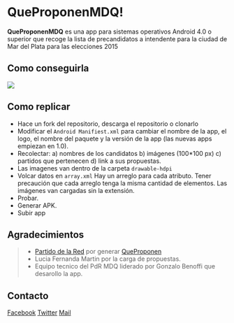 QueProponenMDQ!
===================

**QueProponenMDQ** es una app para sistemas operativos Android 4.0 o superior que recoge la lista de precandidatos a intendente para la ciudad de Mar del Plata para las elecciones 2015

**Como conseguirla**
-------------
[![](https://developer.android.com/images/brand/es-419_generic_rgb_wo_60.png)](https://play.google.com/store/apps/details?id=com.coffeeandcookies.queproponenmdq)

**Como replicar**
-------------

 - Hace un fork del repositorio, descarga el repositorio o clonarlo
 - Modificar el `Android Manifiest.xml` para cambiar el nombre de la app, el logo, el nombre del paquete y la versión de la app (las nuevas apps empiezan en 1.0).
 - Recolectar: a) nombres de los candidatos b) imágenes (100*100 px) c) partidos que pertenecen d) link a sus propuestas.
 - Las imagenes van dentro de la carpeta `drawable-hdpi`
 - Volcar datos en `array.xml` Hay un arreglo para cada atributo. Tener precaución que cada arreglo tenga la misma cantidad de elementos. Las imágenes van cargadas sin la extensión.  
 - Probar.
 - Generar APK.
 - Subir app

**Agradecimientos**
-------------

> - [Partido de la Red](partidodelared.org) por generar [QueProponen](queproponen.com.ar)
> - Lucia Fernanda Martin por la carga de propuestas.
> - Equipo tecnico del PdR MDQ liderado por Gonzalo Benoffi que desarollo la app.

**Contacto**
-------------

[Facebook](https://www.facebook.com/PartidodelaRedMDQ)
[Twitter](https://twitter.com/pdr_mardelplata/)
[Mail](mailto:hola@partidodelaredmdq.org)
